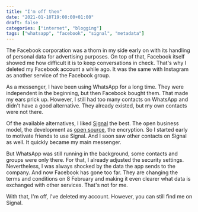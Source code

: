 ```yaml
---
title: "I'm off then"
date: "2021-01-10T19:00:00+01:00"
draft: false
categories: ["internet", "blogging"]
tags: ["whatsapp", "facebook", "signal", "metadata"]
---
```


The Facebook corporation was a thorn in my side early on with its handling of personal data for advertising purposes. On top of that, Facebook itself showed me how difficult it is to keep conversations in check. That's why I deleted my Facebook account a while ago. It was the same with Instagram as another service of the Facebook group.

As a messenger, I have been using WhatsApp for a long time. They were independent in the beginning, but then Facebook bought them. That made my ears prick up. However, I still had too many contacts on WhatsApp and didn't have a good alternative. They already existed, but my own contacts were not there.

Of the available alternatives, I liked [Signal](https://www.signal.org) the best. The open business model, the development as [open source](https://github.com/signalapp), the encryption. So I started early to motivate friends to use Signal. And I soon saw other contacts on Signal as well. It quickly became my main messenger.

But WhatsApp was still running in the background, some contacts and groups were only there. For that, I already adjusted the security settings. Nevertheless, I was always shocked by the data the app sends to the company. And now Facebook has gone too far. They are changing the terms and conditions on 8 February and making it even clearer what data is exchanged with other services. That's not for me.

With that, I'm off, I've deleted my account. However, you can still find me on Signal.

